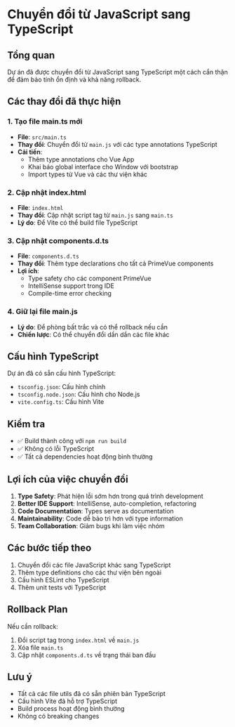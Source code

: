 # Chuyển đổi từ JavaScript sang TypeScript

## Tổng quan
Dự án đã được chuyển đổi từ JavaScript sang TypeScript một cách cẩn thận để đảm bảo tính ổn định và khả năng rollback.

## Các thay đổi đã thực hiện

### 1. Tạo file main.ts mới
- **File**: `src/main.ts`
- **Thay đổi**: Chuyển đổi từ `main.js` với các type annotations TypeScript
- **Cải tiến**:
  - Thêm type annotations cho Vue App
  - Khai báo global interface cho Window với bootstrap
  - Import types từ Vue và các thư viện khác

### 2. Cập nhật index.html
- **File**: `index.html`
- **Thay đổi**: Cập nhật script tag từ `main.js` sang `main.ts`
- **Lý do**: Để Vite có thể build file TypeScript

### 3. Cập nhật components.d.ts
- **File**: `components.d.ts`
- **Thay đổi**: Thêm type declarations cho tất cả PrimeVue components
- **Lợi ích**: 
  - Type safety cho các component PrimeVue
  - IntelliSense support trong IDE
  - Compile-time error checking

### 4. Giữ lại file main.js
- **Lý do**: Để phòng bất trắc và có thể rollback nếu cần
- **Chiến lược**: Có thể chuyển đổi dần dần các file khác

## Cấu hình TypeScript
Dự án đã có sẵn cấu hình TypeScript:
- `tsconfig.json`: Cấu hình chính
- `tsconfig.node.json`: Cấu hình cho Node.js
- `vite.config.ts`: Cấu hình Vite

## Kiểm tra
- ✅ Build thành công với `npm run build`
- ✅ Không có lỗi TypeScript
- ✅ Tất cả dependencies hoạt động bình thường

## Lợi ích của việc chuyển đổi
1. **Type Safety**: Phát hiện lỗi sớm hơn trong quá trình development
2. **Better IDE Support**: IntelliSense, auto-completion, refactoring
3. **Code Documentation**: Types serve as documentation
4. **Maintainability**: Code dễ bảo trì hơn với type information
5. **Team Collaboration**: Giảm bugs khi làm việc nhóm

## Các bước tiếp theo
1. Chuyển đổi các file JavaScript khác sang TypeScript
2. Thêm type definitions cho các thư viện bên ngoài
3. Cấu hình ESLint cho TypeScript
4. Thêm unit tests với TypeScript

## Rollback Plan
Nếu cần rollback:
1. Đổi script tag trong `index.html` về `main.js`
2. Xóa file `main.ts`
3. Cập nhật `components.d.ts` về trạng thái ban đầu

## Lưu ý
- Tất cả các file utils đã có sẵn phiên bản TypeScript
- Cấu hình Vite đã hỗ trợ TypeScript
- Build process hoạt động bình thường
- Không có breaking changes 